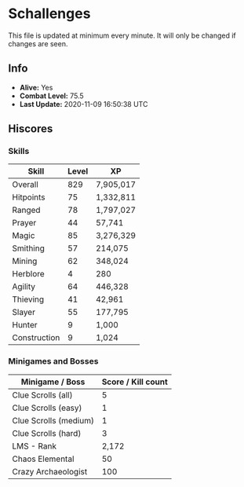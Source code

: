 # Schallenges

This file is updated at minimum every minute. It will only be changed if changes are seen.

## Info

 - **Alive:** Yes
 - **Combat Level:** 75.5
 - **Last Update:** 2020-11-09 16:50:38 UTC

## Hiscores

### Skills

| Skill | Level | XP |
|--|--|--|
| Overall | 829 | 7,905,017 |
| Hitpoints | 75 | 1,332,811 |
| Ranged | 78 | 1,797,027 |
| Prayer | 44 | 57,741 |
| Magic | 85 | 3,276,329 |
| Smithing | 57 | 214,075 |
| Mining | 62 | 348,024 |
| Herblore | 4 | 280 |
| Agility | 64 | 446,328 |
| Thieving | 41 | 42,961 |
| Slayer | 55 | 177,795 |
| Hunter | 9 | 1,000 |
| Construction | 9 | 1,024 |

### Minigames and Bosses

| Minigame / Boss | Score / Kill count |
|--|--|
| Clue Scrolls (all) | 5 |
| Clue Scrolls (easy) | 1 |
| Clue Scrolls (medium) | 1 |
| Clue Scrolls (hard) | 3 |
| LMS - Rank | 2,172 |
| Chaos Elemental | 50 |
| Crazy Archaeologist | 100 |
